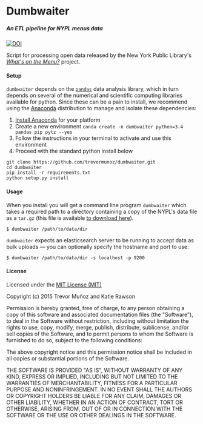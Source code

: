# Dumbwaiter
##### *An ETL pipeline for NYPL menus data*

[![DOI](https://zenodo.org/badge/doi/10.5281/zenodo.14916.svg)](http://dx.doi.org/10.5281/zenodo.14916)

Script for processing open data released by the 
New York Public Library's 
[*What's on the Menu?*](http://menus.nypl.org) project.

#### Setup

`dumbwaiter` depends on the [`pandas`](http://pandas.pydata.org/) data analysis library, which in turn depends on several of the numerical and scientific computing libraries available for python. Since these can be a pain to install, we recommend using the [Anaconda](https://store.continuum.io/cshop/anaconda/) distribution to manage and isolate these dependencies:

1. [Install Anaconda](http://continuum.io/downloads) for your platform
2. Create a new environment `conda create -n dumbwaiter python=3.4 pandas pip pytz --yes`
3. Follow the instructions in your terminal to activate and use this environment
4. Proceed with the standard python install below

```
git clone https://github.com/trevormunoz/dumbwaiter.git
cd dumbwaiter
pip install -r requirements.txt
python setup.py install
```

#### Usage
When you install you will get a command line program `dumbwaiter` which takes a required path to a directory containing a copy of the NYPL's data file as a `tar.gz` (this file is available [to download here](http://menus.nypl.org/data)).

```
$ dumbwaiter /path/to/data/dir
```

`dumbwaiter` expects an elasticsearch server to be running to accept data as bulk uploads &mdash; you can optionally specify the hostname and port to use:

```
$ dumbwaiter /path/to/data/dir -s localhost -p 9200
```

#### License
Licensed under the [MIT License (MIT)](http://opensource.org/licenses/MIT)

Copyright (c) 2015 Trevor Muñoz and Katie Rawson

Permission is hereby granted, free of charge, to any person obtaining a copy
of this software and associated documentation files (the "Software"), to deal
in the Software without restriction, including without limitation the rights
to use, copy, modify, merge, publish, distribute, sublicense, and/or sell
copies of the Software, and to permit persons to whom the Software is
furnished to do so, subject to the following conditions:

The above copyright notice and this permission notice shall be included in all
copies or substantial portions of the Software.

THE SOFTWARE IS PROVIDED "AS IS", WITHOUT WARRANTY OF ANY KIND, EXPRESS OR
IMPLIED, INCLUDING BUT NOT LIMITED TO THE WARRANTIES OF MERCHANTABILITY,
FITNESS FOR A PARTICULAR PURPOSE AND NONINFRINGEMENT. IN NO EVENT SHALL THE
AUTHORS OR COPYRIGHT HOLDERS BE LIABLE FOR ANY CLAIM, DAMAGES OR OTHER
LIABILITY, WHETHER IN AN ACTION OF CONTRACT, TORT OR OTHERWISE, ARISING FROM,
OUT OF OR IN CONNECTION WITH THE SOFTWARE OR THE USE OR OTHER DEALINGS IN THE
SOFTWARE.

